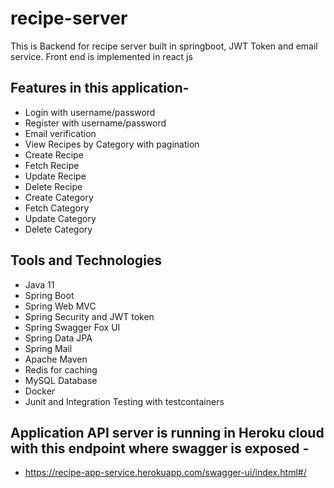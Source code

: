 # recipe-server

This is Backend for recipe server built in springboot, JWT Token and email service. Front end is implemented in react js

## Features in this application- 

- Login with username/password
- Register with username/password
- Email verification
- View Recipes by Category with pagination
- Create Recipe
- Fetch Recipe
- Update Recipe
- Delete Recipe
- Create Category
- Fetch Category
- Update Category
- Delete Category

## Tools and Technologies

- Java 11
- Spring Boot
- Spring Web MVC
- Spring Security and JWT token
- Spring Swagger Fox UI 
- Spring Data JPA
- Spring Mail
- Apache Maven
- Redis for caching
- MySQL Database
- Docker
- Junit and Integration Testing with testcontainers

## Application API server is running in Heroku cloud with this endpoint where swagger is exposed -

- https://recipe-app-service.herokuapp.com/swagger-ui/index.html#/
